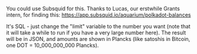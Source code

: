 You could use Subsquid for this. Thanks to Lucas, our erstwhile Grants intern, for finding this: https://app.subsquid.io/aquarium/polkadot-balances

It's SQL - just change the "limit" variable to the number you want (note that it will take a while to run if you have a very large number here). The result will be in JSON, and amounts are shown in Plancks (like satoshis in Bitcoin, one DOT = 10_000_000_000 Plancks).